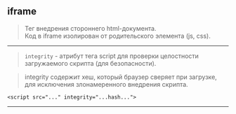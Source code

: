 ## iframe

> Тег внедрения стороннего html-документа.  
> Код в iframe изолирован от родительского элемента (js, css).

___

> `integrity` - атрибут тега script для проверки целостности загружаемого скрипта (для безопасности).  

> integrity содержит хеш, который браузер сверяет при загрузке, для исключения злонамеренного внедрения скрипта.

`<script src="..." integrity="...hash...">`

___


